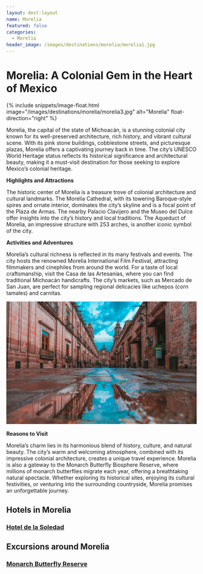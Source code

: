 ```yaml
---
layout: dest-layout
name: Morelia
featured: false
categories:
  - Morelia
header_image: /images/destinations/morelia/morelia1.jpg
---
```

# **Morelia: A Colonial Gem in the Heart of Mexico**

{% include snippets/image-float.html image="/images/destinations/morelia/morelia3.jpg" alt="Morelia" float-direction="right" %}

Morelia, the capital of the state of Michoacán, is a stunning colonial city known for its well-preserved architecture, rich history, and vibrant cultural scene. With its pink stone buildings, cobblestone streets, and picturesque plazas, Morelia offers a captivating journey back in time. The city’s UNESCO World Heritage status reflects its historical significance and architectural beauty, making it a must-visit destination for those seeking to explore Mexico’s colonial heritage.

**Highlights and Attractions**

The historic center of Morelia is a treasure trove of colonial architecture and cultural landmarks. The Morelia Cathedral, with its towering Baroque-style spires and ornate interior, dominates the city’s skyline and is a focal point of the Plaza de Armas. The nearby Palacio Clavijero and the Museo del Dulce offer insights into the city’s history and local traditions. The Aqueduct of Morelia, an impressive structure with 253 arches, is another iconic symbol of the city.

**Activities and Adventures**

Morelia’s cultural richness is reflected in its many festivals and events. The city hosts the renowned Morelia International Film Festival, attracting filmmakers and cinephiles from around the world. For a taste of local craftsmanship, visit the Casa de las Artesanías, where you can find traditional Michoacán handicrafts. The city’s markets, such as Mercado de San Juan, are perfect for sampling regional delicacies like uchepos (corn tamales) and carnitas.

![Morelia](/images/destinations/morelia/morelia2.jpg)

**Reasons to Visit**

Morelia’s charm lies in its harmonious blend of history, culture, and natural beauty. The city’s warm and welcoming atmosphere, combined with its impressive colonial architecture, creates a unique travel experience. Morelia is also a gateway to the Monarch Butterfly Biosphere Reserve, where millions of monarch butterflies migrate each year, offering a breathtaking natural spectacle. Whether exploring its historical sites, enjoying its cultural festivities, or venturing into the surrounding countryside, Morelia promises an unforgettable journey.

## Hotels in Morelia

<section class='grid'>
<div class="col-3_sm-4_xs-6 padded-1">
    <a href="/hotels/soledad">
        <div class="bg-image square" style="background-image:url('/images/hotels/soledad/soledad1.jpg')">  </div>
        <h3 class='center'>Hotel de la Soledad</h3>        
    </a>  
</div>

</section>

## Excursions around Morelia

<section class='grid'>
<div class="col-3_sm-4_xs-6 padded-1">
    <a href="/excursions/monarchexc">
        <div class="bg-image square" style="background-image:url('/images/destinations/cdmx/cdmx14.jpg')">  </div>
        <h3 class='center'>Monarch Butterfly Reserve </h3>        
    </a>  
</div>

</section>